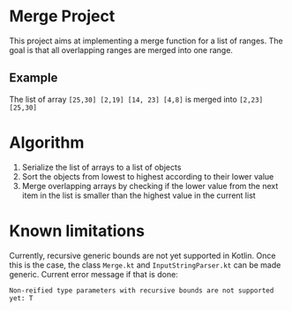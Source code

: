 # Merge Project
This project aims at implementing a merge function for a list of ranges. 
The goal is that all overlapping ranges are merged into one range. 

## Example
The list of array `[25,30] [2,19] [14, 23] [4,8]` is merged into `[2,23] [25,30]`

# Algorithm
1. Serialize the list of arrays to a list of objects
2. Sort the objects from lowest to highest according to their lower value
3. Merge overlapping arrays by checking if the lower value from the next item in the list is smaller than the highest value in the current list

# Known limitations
Currently, recursive generic bounds are not yet supported in Kotlin.
Once this is the case, the class `Merge.kt` and `InputStringParser.kt` can be made generic.
Current error message if that is done:
```
Non-reified type parameters with recursive bounds are not supported yet: T
```